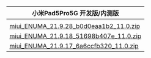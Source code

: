 | 小米Pad5Pro5G  开发版/内测版    |
| ---- |
| []()    |
| [miui_ENUMA_21.9.28_b0d0eaa1b2_11.0.zip](https://hugeota.d.miui.com/21.9.28/miui_ENUMA_21.9.28_b0d0eaa1b2_11.0.zip)    |
| [miui_ENUMA_21.9.18_51698b407e_11.0.zip](https://hugeota.d.miui.com/21.9.18/miui_ENUMA_21.9.18_51698b407e_11.0.zip)    |
| [miui_ENUMA_21.9.17_6a6ccfb320_11.0.zip](https://hugeota.d.miui.com/21.9.17/miui_ENUMA_21.9.17_6a6ccfb320_11.0.zip)    |
